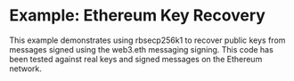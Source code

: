 # Example: Ethereum Key Recovery

This example demonstrates using rbsecp256k1 to recover public keys from
messages signed using the web3.eth messaging signing. This code has been tested
against real keys and signed messages on the Ethereum network.
